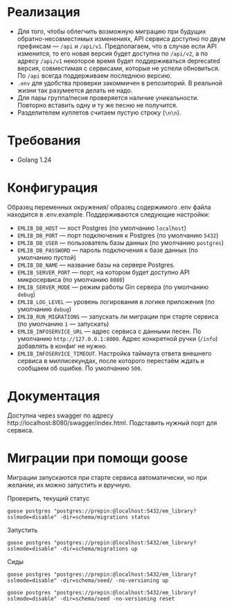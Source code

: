 # Реализация
* Для того, чтобы облегчить возможную миграцию при будущих обратно-несовместимых изменениях, API сервиса доступно по двум префиксам — `/api` и `/api/v1`. Предполагаем, что в случае если API изменится, то его новая версия будет доступна по `/api/v2`, а по адресу `/api/v1` некоторое время будет поддерживаться deprecated версия, совместимая с сервисами, которые не успели обновиться. По `/api` всегда поддерживаем последнюю версию.
* `.env` для удобства проверки закоммичен в репозиторий. В реальной жизни так разумеется делать не надо.
* Для пары группа/песня проверяется наличие уникальности. Повторно вставить одну и ту же песню не получится.
* Разделителем куплетов считаем пустую строку (`\n\n`).

# Требования
* Golang 1.24

# Конфигурация
Образец переменных окружения/ образец содержимого .env файла находится в .env.example.
Поддерживаются следующие настройки:
* `EMLIB_DB_HOST` — хост Postgres (по умолчанию `localhost`)
* `EMLIB_DB_PORT` — порт подключения к Postgres (по умолчанию `5432`)
* `EMLIB_DB_USER` — пользователь базы данных (по умолчанию `postgres`)
* `EMLIB_DB_PASSWORD` — пароль подключения к базе данных (по умолчанию пустой)
* `EMLIB_DB_NAME` — название базы на сервере Postgres.
* `EMLIB_SERVER_PORT` — порт, на котором будет доступно API микросервиса (по умолчанию `8080`)
* `EMLIB_SERVER_MODE` — режим работы Gin сервера (по умолчанию `debug`)
* `EMLIB_LOG_LEVEL` — уровень логирования в логике приложения (по умолчанию `debug`)
* `EMLIB_RUN_MIGRATIONS` — запускать ли миграции при старте сервиса (по умолчанию `1` — запускать)
* `EMLIB_INFOSERVICE_URL` — адрес сервиса с данными песен. По умолчанию `http://127.0.0.1:8000`. Адрес конкретной ручки (`/info`) добавлять в конфиг не нужно.
* `EMLIB_INFOSERVICE_TIMEOUT`. Настройка таймаута ответа внешнего сервиса в миллисекундах, после которого перестаём ждать и сообщаем об ошибке. По умолчанию `500`.

# Документация
Доступна через swagger по адресу http://localhost:8080/swagger/index.html. Подставить нужный порт для сервиса.

# Миграции при помощи goose
Миграции запускаются при старте сервиса автоматически, но при желании, их можно запустить и вручную.

Проверить, текущий статус
```
goose postgres "postgres://prepin:@localhost:5432/em_library?sslmode=disable" -dir=schema/migrations status
```
Запустить
```
goose postgres "postgres://prepin:@localhost:5432/em_library?sslmode=disable" -dir=schema/migrations up
```

Сиды
```
goose postgres "postgres://prepin:@localhost:5432/em_library?sslmode=disable" -dir=schema/seed/ -no-versioning up
```
```
goose postgres "postgres://prepin:@localhost:5432/em_library?sslmode=disable" -dir=schema/seed -no-versioning reset
```
